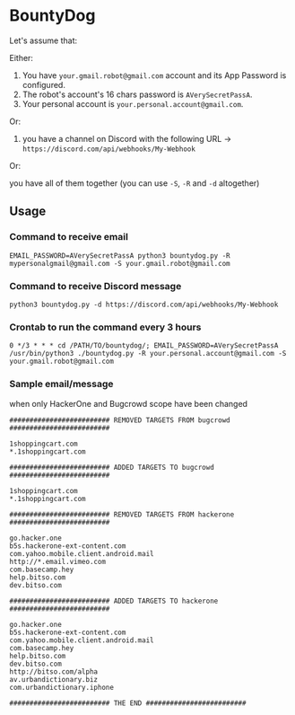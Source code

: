 # BountyDog

Let's assume that:

Either:
1. You have `your.gmail.robot@gmail.com` account and its App Password is configured.
2. The robot's account's 16 chars password is `AVerySecretPassA`.
3. Your personal account is `your.personal.account@gmail.com`.

Or:
1. you have a channel on Discord with the following URL -> `https://discord.com/api/webhooks/My-Webhook`

Or:

you have all of them together (you can use `-S`, `-R` and `-d` altogether)

## Usage

### Command to receive email
```
EMAIL_PASSWORD=AVerySecretPassA python3 bountydog.py -R mypersonalgmail@gmail.com -S your.gmail.robot@gmail.com
```
### Command to receive Discord message
```
python3 bountydog.py -d https://discord.com/api/webhooks/My-Webhook
```

### Crontab to run the command every 3 hours
```
0 */3 * * * cd /PATH/TO/bountydog/; EMAIL_PASSWORD=AVerySecretPassA /usr/bin/python3 ./bountydog.py -R your.personal.account@gmail.com -S your.gmail.robot@gmail.com
```



### Sample email/message
when only HackerOne and Bugcrowd scope have been changed
```
######################### REMOVED TARGETS FROM bugcrowd #########################
  
1shoppingcart.com
*.1shoppingcart.com

######################### ADDED TARGETS TO bugcrowd #########################

1shoppingcart.com
*.1shoppingcart.com

######################### REMOVED TARGETS FROM hackerone #########################

go.hacker.one
b5s.hackerone-ext-content.com
com.yahoo.mobile.client.android.mail
http://*.email.vimeo.com
com.basecamp.hey
help.bitso.com
dev.bitso.com

######################### ADDED TARGETS TO hackerone #########################

go.hacker.one
b5s.hackerone-ext-content.com
com.yahoo.mobile.client.android.mail
com.basecamp.hey
help.bitso.com
dev.bitso.com
http://bitso.com/alpha
av.urbandictionary.biz
com.urbandictionary.iphone

######################### THE END #########################
```
